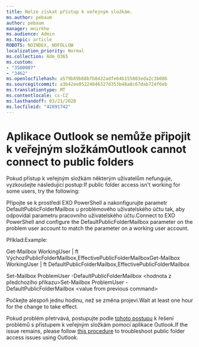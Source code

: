 ```yaml
---
title: Nelze získat přístup k veřejným složkám.
ms.author: pebaum
author: pebaum
manager: mnirkhe
ms.audience: Admin
ms.topic: article
ROBOTS: NOINDEX, NOFOLLOW
localization_priority: Normal
ms.collection: Adm_O365
ms.custom:
- "3500007"
- "3462"
ms.openlocfilehash: a579b89b68bfb8432adfe64b155803eda2c3b086
ms.sourcegitcommit: a3b42ee05224846327d353b48a8c67dab724f6eb
ms.translationtype: MT
ms.contentlocale: cs-CZ
ms.lasthandoff: 03/21/2020
ms.locfileid: "42891742"
---
```

# <a name="outlook-cannot-connect-to-public-folders"></a><span data-ttu-id="a530a-102">Aplikace Outlook se nemůže připojit k veřejným složkám</span><span class="sxs-lookup"><span data-stu-id="a530a-102">Outlook cannot connect to public folders</span></span>

<span data-ttu-id="a530a-103">Pokud přístup k veřejným složkám některým uživatelům nefunguje, vyzkoušejte následující postup:</span><span class="sxs-lookup"><span data-stu-id="a530a-103">If public folder access isn't working for some users, try the following:</span></span>

<span data-ttu-id="a530a-104">Připojte se k prostředí EXO PowerShell a nakonfigurujte parametr DefaultPublicFolderMailbox u problémového uživatelského účtu tak, aby odpovídal parametru pracovního uživatelského účtu.</span><span class="sxs-lookup"><span data-stu-id="a530a-104">Connect to EXO PowerShell and configure the DefaultPublicFolderMailbox parameter on the problem user account to match the parameter on a working user account.</span></span>

<span data-ttu-id="a530a-105">Příklad:</span><span class="sxs-lookup"><span data-stu-id="a530a-105">Example:</span></span>

<span data-ttu-id="a530a-106">Get-Mailbox WorkingUser | ft VýchozíPublicFolderMailbox,EffectivePublicFolderMailbox</span><span class="sxs-lookup"><span data-stu-id="a530a-106">Get-Mailbox WorkingUser | ft DefaultPublicFolderMailbox,EffectivePublicFolderMailbox</span></span>

<span data-ttu-id="a530a-107">Set-Mailbox ProblemUser -DefaultPublicFolderMailbox \<hodnota z předchozího příkazu></span><span class="sxs-lookup"><span data-stu-id="a530a-107">Set-Mailbox ProblemUser -DefaultPublicFolderMailbox \<value from previous command></span></span>

<span data-ttu-id="a530a-108">Počkejte alespoň jednu hodinu, než se změna projeví.</span><span class="sxs-lookup"><span data-stu-id="a530a-108">Wait at least one hour for the change to take effect.</span></span>

<span data-ttu-id="a530a-109">Pokud problém přetrvává, postupujte podle [tohoto postupu](https://aka.ms/pfcte) k řešení problémů s přístupem k veřejným složkám pomocí aplikace Outlook.</span><span class="sxs-lookup"><span data-stu-id="a530a-109">If the issue remains, please follow [this procedure](https://aka.ms/pfcte) to troubleshoot public folder access issues using Outlook.</span></span>